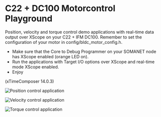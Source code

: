C22 + DC100 Motorcontrol Playground
=================

Position, velocity and torque control demo applications with real-time data output over XScope on your C22 + IFM DC100.
Remember to set the configuration of your motor in config/bldc_motor_config.h.

* Make sure that the Core to Debug Programmer on your SOMANET node has XScope enabled (orange LED on). 
* Run the applications with Target I/O options over XScope and real-time mode XScope enabled.
* Enjoy 

(xTimeComposer 14.0.3)

![Position control application](http://s10.postimg.org/400f898c9/position.png)

![Velocity control application](http://s4.postimg.org/dw0u997yl/speed.png)

![Torque control application](http://s16.postimg.org/r7dsvbjqd/torque.png)

